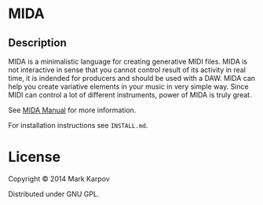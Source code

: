 # MIDA

## Description

MIDA is a minimalistic language for creating generative MIDI
files. MIDA is not interactive in sense that you cannot control result
of its activity in real time, it is indended for producers and should
be used with a DAW. MIDA can help you create variative elements in
your music in very simple way. Since MIDI can control a lot of
different instruments, power of MIDA is truly great.

See [MIDA Manual](http://mrkkrp.github.io/mida/) for more information.

For installation instructions see `INSTALL.md`.

# License

Copyright © 2014 Mark Karpov

Distributed under GNU GPL.
